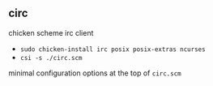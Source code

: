 ## circ
chicken scheme irc client

* `sudo chicken-install irc posix posix-extras ncurses`
* `csi -s ./circ.scm`

minimal configuration options at the top of `circ.scm`
